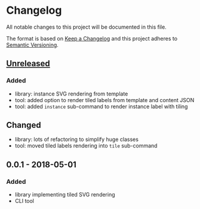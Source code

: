 # Changelog

All notable changes to this project will be documented in this file.

The format is based on [Keep a Changelog](http://keepachangelog.com/en/1.0.0/)
and this project adheres to [Semantic Versioning](http://semver.org/spec/v2.0.0.html).

## [Unreleased]
### Added
- library: instance SVG rendering from template
- tool: added option to render tiled labels from template and content JSON
- tool: added `instance` sub-command to render instance label with tiling

## Changed
- library: lots of refactoring to simplify huge classes
- tool: moved tiled labels rendering into `tile` sub-command

## 0.0.1 - 2018-05-01
### Added
- library implementing tiled SVG rendering
- CLI tool

[Unreleased]: https://github.com/kravemir/svg-labels/compare/0.1.0...master
